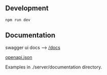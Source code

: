 ## Development

`npm run dev`

## Documentation

swagger ui docs --> [/docs](http://localhost:5000/docs)

[openapi.json](http://localhost:5000/openapi/schema.json)

Examples in ./server/documentation directory.
